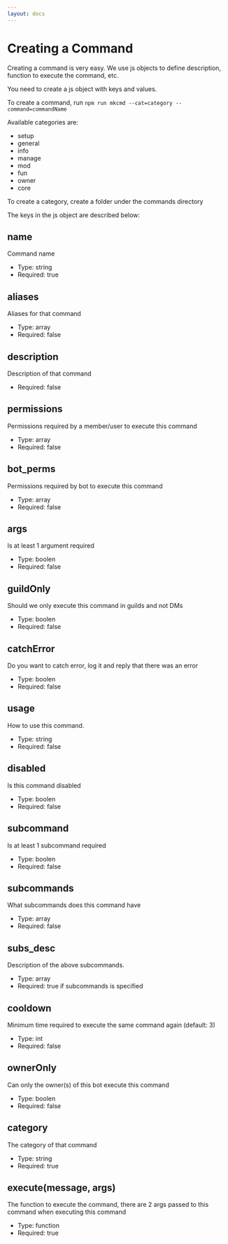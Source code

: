 ```yaml
---
layout: docs
---
```


# Creating a Command

Creating a command is very easy. We use js objects to define description, function to execute the command, etc.

You need to create a js object with keys and values.

To create a command, run `npm run mkcmd --cat=category --command=commandName`

Available categories are:
- setup
- general
- info
- manage
- mod
- fun
- owner
- core

To create a category, create a folder under the commands directory

The keys in the js object are described below:

## name

Command name

- Type: string
- Required: true

## aliases

Aliases for that command

- Type: array
- Required: false

## description

Description of that command

- Required: false

## permissions

Permissions required by a member/user to execute this command

- Type: array
- Required: false

## bot_perms

Permissions required by bot to execute this command

- Type: array
- Required: false

## args

Is at least 1 argument required

- Type: boolen
- Required: false

## guildOnly

Should we only execute this command in guilds and not DMs

- Type: boolen
- Required: false

## catchError

Do you want to catch error, log it and reply that there was an error

- Type: boolen
- Required: false

## usage

How to use this command.

- Type: string
- Required: false

## disabled

Is this command disabled

- Type: boolen
- Required: false

## subcommand

Is at least 1 subcommand required

- Type: boolen
- Required: false

## subcommands

What subcommands does this command have

- Type: array
- Required: false

## subs_desc

Description of the above subcommands.

- Type: array
- Required: true if subcommands is specified

## cooldown

Minimum time required to execute the same command again (default: 3)

- Type: int
- Required: false

## ownerOnly

Can only the owner(s) of this bot execute this command

- Type: boolen
- Required: false

## category

The category of that command

- Type: string
- Required: true

## execute(message, args)

The function to execute the command, there are 2 args passed to this command when executing this command

- Type: function
- Required: true
